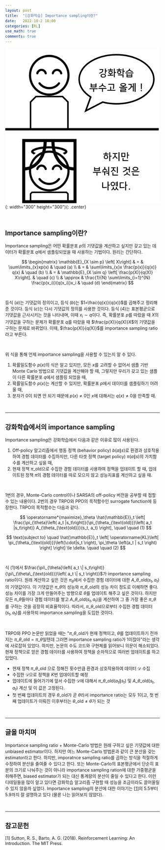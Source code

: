 ```yaml
---
layout: post
title:  "[강화학습] Importance sampling이란?"
date:   2022-10-2 18:00
categories: [RL]
use_math: true
comments: true
---
```


![figure1](https://raw.githubusercontent.com/HiddenBeginner/hiddenbeginner.github.io/master/static/img/_posts/2021-2-4-rl-notations-cheat-sheet/figure1.png){: width="300" height="300"){: .center}

<br>

## Importance sampling이란?

Importance sampling은 어떤 확률분포 $p$의 기댓값을 계산하고 싶지만 갖고 있는 데이터가 확률분포 $q$에서 샘플링되었을 때 사용하는 기법이다. 원리는 간단하다.

$$
\begin{matrix}
\mathbb{E}_{X \sim p} \left[ X\right] & = & \sum\limits_{x}xp(x) & \quad (a) \\ 
& = & \sum\limits_{x}x \frac{p(x)}{q(x)} q(x) & \quad (b) \\ 
& = & \mathbb{E}_{X \sim q} \left[ \frac{p(X)}{q(X)} X\right]. & \quad (c) \\
& \approx & \frac{1}{N} \sum\limits_{i=1}^{N} \frac{p(x_i)}{q(x_i)}x_i & \quad (d) 
\end{matrix}
$$

<br>

등식 $(a)$는 기댓값의 정의이고, 등식 $(b)$는 $1=\frac{q(x)}{q(x)}$를 곱해주고 정리해준 것이다. 등식 $(c)$는 다시 기댓값의 정의를 사용한 것이다. 등식 $(4)$는 표본평균으로 기댓값을 근사시키는 것을 나타내며, 이때 $x_i \sim q$이다. 즉, 확률분포 $p$를 따랐을 때 $X$의 기댓값을 구하는 문제가 확률분포 $q$를 따랐을 때 $\frac{p(X)}{q(X)}X$의 기댓값을 구하는 문제로 바뀌었다. 이때, $\frac{p(X)}{q(X)}$를 importance sampling ratio라고 부른다. 

<br>


위 식을 통해 언제 importance sampling을 사용할 수 있는지 알 수 있다. 
1. 확률밀도함수 $p(x)$의 식은 알고 있지만, 모든 $x$를 고려할 수 없어서 샘플 기반 Monte Carlo 방법으로 기댓값을 계산해야 할 때, 그렇지만 우리가 갖고 있는 샘플이 다른 확률분포 $q$에서 샘플링 되었을 때,
2. 확률밀도함수 $p(x)$는 계산할 수 있지만, 확률분포 $p$에서 데이터를 샘플링하기 어려울 때,
3. 분자가 0이 되면 안 되기 때문에 $p(x) \ne 0$인 $x$에 대해서는 $q(x) \ne 0$을 만족할 때.

<br>

---

## 강화학습에서의 importance sampling

Importance sampling은 강화학습에서 다음과 같은 이유로 많이 사용된다.
1. Off-policy 알고리즘에서 행동 정책 (behavior policy) $b(a \| s)$로 환경과 상호작용하여 경험 데이터를 수집하지만, 다른 타겟 정책 (target policy) $\pi(a \| s)$의 가치함수를 계산하고 싶을 때,
2. 현재 정책 $\pi\_{\text{old}}$으로 수집한 경험 데이터를 사용하여 정책을 업데이트 할 때, 업데이트된 정책 $\pi$의 경험 데이터를 따로 모으지 않고 성능지표를 계산하고 싶을 때. 

<br>

1번의 경우, Monte-Carlo control이나 SARSA의 off-policy 버전을 공부할 때 접할 수 있는 내용이다. 2번의 경우 TRPO와 PPO의 목적함수인 surrogate function에 등장한다. TRPO의 목적함수는 다음과 같다.

$$
\operatorname*{maximize}_\theta \hat{\mathbb{E}}_t \left[ \frac{\pi_{\theta}\left( a_t |s_t\right)}{\pi_{\theta_{\text{old}}}\left( a_t |s_t\right)} A_{\theta_{\text{old}}}(s_t, a_t) \right], \quad \quad (1)
$$

$$
\text{subject to} \quad \hat{\mathbb{E}}_t \left[ \operatorname{KL}\left[ \pi_{\theta_{\text{old}}}\left(\cdot|s_t \right), \pi_\theta \left(a_t | s_t \right) \right] \right] \le \delta. \quad \quad (2)
$$

<br>

식 $(1)$에서 $\frac{\pi\_{\theta}\left( a_t \| s_t\right)}{\pi\_{\theta\_{\text{old}}}\left( a_t \| s_t \right)}$가 importance sampling ratio이다. 원래 계산하고 싶은 것은 $\pi_{\theta}$에서 수집한 경험 데이터에 대한 $A\_{\theta\_{\text{old}}}(s_t, a_t)$의 기댓값이다. 이 기댓값은 $\pi\_{\theta}$의 성능와 $\pi\_{\theta\_{\text{old}}}$의 성능 차이 정도로 이해하면 좋다. 성능 차이를 가장 크게 만들어주는 방향으로 $\theta$를 업데이트 해주고 싶은 것이다. 하지만 모든 $\pi\_{\theta}$들마다 경험 데이터를 쌓고 $A\_{\theta\_{\text{old}}}(s_t, a_t)$을 계산하여 그 중 가장 좋은 $\pi\_{\theta}$를 구하는 것을 굉장히 비효율적이다. 따라서, $\pi\_{\theta\_{\text{old}}}$으로부터 수집한 경험 데이터 $(s_t, a_t)$를 사용하되 importance sampling을 도입한 것이다. 

<br>

TRPO와 PPO 논문만 읽었을 때는 "$\pi\_{\theta\_{\text{old}}}$가 현재 정책이고, $\theta$를 업데이트하기 전까지는 $\pi\_{\theta\_{\text{old}}} = \pi\_{\theta}$일텐데 그러면 importance sampling ratio가 1이잖아"라는 생각에 사로잡혀 있었다. 하지만, 논문의 수도 코드와 구현체를 읽어보니 의문이 해소되었다. 현재 정책으로 얻은 경험 데이터를 사용하여 정책을 순차적으로 여러번 업데이트를 하고 있었다.
- 현재 정책 $\pi\_{\theta\_{\text{old}}}$ 으로 정해진 횟수만큼 환경과 상호작용하여 데이터 $\mathcal{D}$ 수집
- 수집한 $\mathcal{D}$으로 정책을 $K$번 업데이트할 예정
- 업데이트에 들어가기에 앞서 수집한 $\mathcal{D}$에 대해서 $\pi\_{\theta\_{\text{old}}}(a_t \| s_t)$ 및 $A\_{\theta\_{\text{old}}}(s_t, a_t)$ 계산 및 이 값은 고정된다.
- 첫 번째 업데이트의 경우 $\theta\_{\text{old}}$가 곧 $\theta$라서 importance ratio는 모두 1이고, 첫 번째 업데이트가 이뤄진 이후부터는 $\theta\_{\text{old}} \ne \theta$가 되는 것

<br>

---

## 글을 마치며

Importance sampling ratio + Monte-Carlo 방법은 원래 구하고 싶은 기댓값에 대한 unbiased estimator이다. 하지만 여느 Monte-Carlo 방법론과 같이 큰 분산을 갖는 estimator라고 한다. 하지만, imporatnce sampling ratio를 곱하는 방식을 적절하게 수정하여 분산을 줄여줄 수 있다고 한다. 또는 Monte-Carlo의 표본평균에서 단순히 표분의 크기로 나눠주는 것이 아니라 importance sampling ration에 대한 가중평균을 취해주면, biased estimator가 되는 대신 통계량의 분산이 줄일 수 있다고 한다. 이런 디테일들을 많이 알고 있다면 강화학습 알고리즘 구현할 때 성능을 조금이라도 끌어올릴 수 있지 않을까 싶었다. Importance sampling의 분산에 대한 이야기는 <a href="#ref1">[1]</a>의 5.5부터 5.9까지 잘 설명하고 있다 (물론 나는 읽어보지 않았다).

<br>

---

## 참고문헌
<p id="ref1">
[1] Sutton, R. S., Barto, A. G. (2018). Reinforcement Learning: An Introduction. The MIT Press.
</p>
